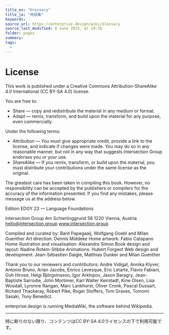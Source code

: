 ```yaml
---
title_en: "Grossary"
title_ja: "用語集"
keywords: 
source_url: https://enterprise.design/wiki/Glossary
source_last_modified: 8 June 2023, at 19:38
folder: pages
summary:
tags: 
  - 
---
```

# License
This work is published under a Creative Commons Attribution-ShareAlike 4.0 International (CC BY-SA 4.0) license.

You are free to:
- Share — copy and redistribute the material in any medium or format.
- Adapt — remix, transform, and build upon the material for any purpose, even commercially.

Under the following terms:
- Attribution — You must give appropriate credit, provide a link to the license, and indicate if changes were made. You may do so in any reasonable manner, but not in any way that suggests Intersection Group endorses you or your use.
- ShareAlike — If you remix, transform, or build upon the material, you must distribute your contributions under the same license as the original.

The greatest care has been taken in compiling this book. However, no responsibility can be accepted by the publishers or compilers for the accuracy of the information presented. If you find any mistakes, please message us at the address below.

Edition EDGY 23 — Language Foundations

Intersection Group
Am Schierlinggrund 56
1220 Vienna, Austria
hello@intersection.group
www.intersection.group

Compiled and curated by: Bard Papegaaij, Wolfgang Goebl and Milan Guenther
Art direction: Dennis Middeke
Home artwork: Fabio Catapano
Home illustration and visualisation: Alexandre Simon
Book design and layout: Nadine Rotem-Stibbe
Animations: Hubert Forgeot
Web design and development: Jean-Sébastien Daigle, Matthias Dunker and Milan Guenther

Thank you to our reviewers and contributors: Andre Vidigal, Annika Klyver, Antonio Bruno, Arian Jacobs, Enrico Levesque, Eric Letarte, Flavio Fabiani, Goh Hirose, Helgi Björgvinsson, Igor Arkhipov, Jason Baragry, Jean-Baptiste Sarrodie, John Mortimer, Karl Walter Keirstadt, Kine Olsen, Lisa Woodall, Lyronne Rangan, Marc Lankhorst, Oliver Cronk, Pascal Dussart, Richard Thackeray, Robert Pike, Roger Stoffers, Tom Graves, Tomomi Sasaki, Tony Benedict.

enterprise.design is running MediaWiki, the software behind Wikipedia.

---
特に断りのない限り、コンテンツはCC BY-SA 4.0ライセンスの下で利用可能です。
